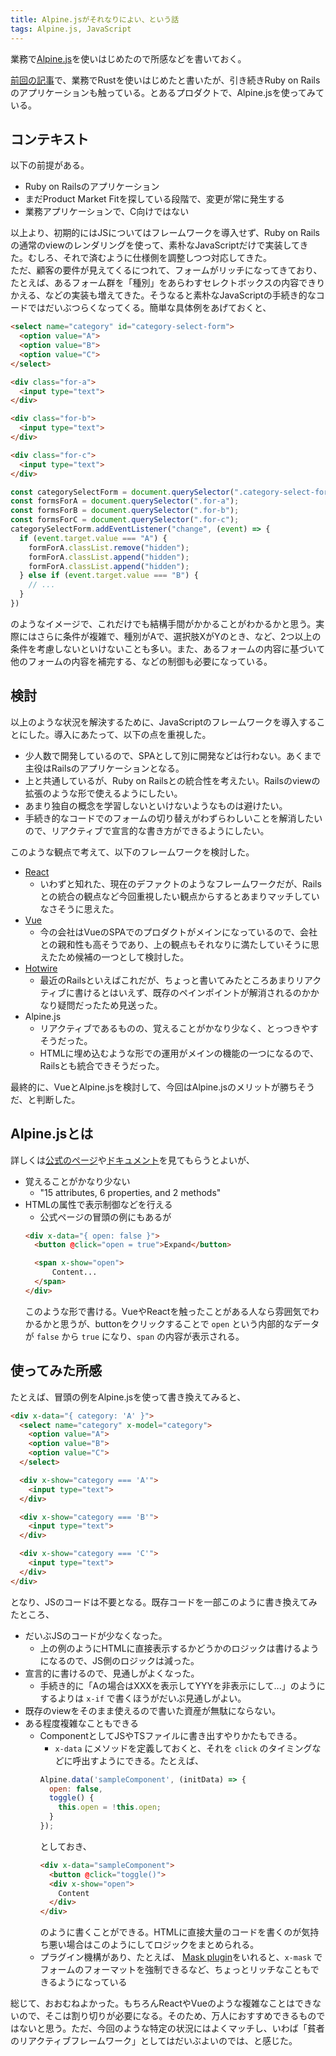 ```yaml
---
title: Alpine.jsがそれなりによい、という話
tags: Alpine.js, JavaScript
---
```


業務で[Alpine.js](https://alpinejs.dev/)を使いはじめたので所感などを書いておく。

<!--more-->

[前回の記事](/posts/2025-04-09-memory-barrier.html)で、業務でRustを使いはじめたと書いたが、引き続きRuby on Railsのアプリケーションも触っている。とあるプロダクトで、Alpine.jsを使ってみている。

## コンテキスト

以下の前提がある。

- Ruby on Railsのアプリケーション
- まだProduct Market Fitを探している段階で、変更が常に発生する
- 業務アプリケーションで、C向けではない

以上より、初期的にはJSについてはフレームワークを導入せず、Ruby on Railsの通常のviewのレンダリングを使って、素朴なJavaScriptだけで実装してきた。むしろ、それで済むように仕様側を調整しつつ対応してきた。
<br>
ただ、顧客の要件が見えてくるにつれて、フォームがリッチになってきており、たとえば、あるフォーム群を「種別」をあらわすセレクトボックスの内容できりかえる、などの実装も増えてきた。そうなると素朴なJavaScriptの手続き的なコードではだいぶつらくなってくる。簡単な具体例をあげておくと、
```html
<select name="category" id="category-select-form">
  <option value="A">
  <option value="B">
  <option value="C">
</select>

<div class="for-a">
  <input type="text">
</div>

<div class="for-b">
  <input type="text">
</div>

<div class="for-c">
  <input type="text">
</div>
```

```typescript
const categorySelectForm = document.querySelector(".category-select-form");
const formsForA = document.querySelector(".for-a");
const formsForB = document.querySelector(".for-b");
const formsForC = document.querySelector(".for-c");
categorySelectForm.addEventListener("change", (event) => {
  if (event.target.value === "A") {
    formForA.classList.remove("hidden");
    formForA.classList.append("hidden");
    formForA.classList.append("hidden");
  } else if (event.target.value === "B") {
    // ...
  }
})
```

のようなイメージで、これだけでも結構手間がかかることがわかるかと思う。実際にはさらに条件が複雑で、種別がAで、選択肢XがYのとき、など、2つ以上の条件を考慮しないといけないことも多い。また、あるフォームの内容に基づいて他のフォームの内容を補完する、などの制御も必要になっている。

## 検討

以上のような状況を解決するために、JavaScriptのフレームワークを導入することにした。導入にあたって、以下の点を重視した。

- 少人数で開発しているので、SPAとして別に開発などは行わない。あくまで主役はRailsのアプリケーションとなる。
- 上と共通しているが、Ruby on Railsとの統合性を考えたい。Railsのviewの拡張のような形で使えるようにしたい。
- あまり独自の概念を学習しないといけないようなものは避けたい。
- 手続き的なコードでのフォームの切り替えがわずらわしいことを解消したいので、リアクティブで宣言的な書き方ができるようにしたい。

このような観点で考えて、以下のフレームワークを検討した。

- [React](https://react.dev/)
  - いわずと知れた、現在のデファクトのようなフレームワークだが、Railsとの統合の観点など今回重視したい観点からするとあまりマッチしていなさそうに思えた。
- [Vue](https://vuejs.org/)
  - 今の会社はVueのSPAでのプロダクトがメインになっているので、会社との親和性も高そうであり、上の観点もそれなりに満たしていそうに思えたため候補の一つとして検討した。
- [Hotwire](https://hotwired.dev/)
  - 最近のRailsといえばこれだが、ちょっと書いてみたところあまりリアクティブに書けるとはいえず、既存のペインポイントが解消されるのかかなり疑問だったため見送った。
- Alpine.js
  - リアクティブであるものの、覚えることがかなり少なく、とっつきやすそうだった。
  - HTMLに埋め込むような形での運用がメインの機能の一つになるので、Railsとも統合できそうだった。

最終的に、VueとAlpine.jsを検討して、今回はAlpine.jsのメリットが勝ちそうだ、と判断した。

## Alpine.jsとは

詳しくは[公式のページ](https://alpinejs.dev/)や[ドキュメント](https://alpinejs.dev/start-here)を見てもらうとよいが、

- 覚えることがかなり少ない
    - "15 attributes, 6 properties, and 2 methods"
- HTMLの属性で表示制御などを行える
    - 公式ページの冒頭の例にもあるが
    ```html
    <div x-data="{ open: false }">
      <button @click="open = true">Expand</button>

      <span x-show="open">
          Content...
      </span>
    </div>
    ```
    このような形で書ける。VueやReactを触ったことがある人なら雰囲気でわかるかと思うが、buttonをクリックすることで `open` という内部的なデータが `false` から `true` になり、`span` の内容が表示される。


## 使ってみた所感
たとえば、冒頭の例をAlpine.jsを使って書き換えてみると、

```html
<div x-data="{ category: 'A' }">
  <select name="category" x-model="category">
    <option value="A">
    <option value="B">
    <option value="C">
  </select>

  <div x-show="category === 'A'">
    <input type="text">
  </div>

  <div x-show="category === 'B'">
    <input type="text">
  </div>

  <div x-show="category === 'C'">
    <input type="text">
  </div>
</div>
```

となり、JSのコードは不要となる。既存コードを一部このように書き換えてみたところ、

- だいぶJSのコードが少なくなった。
  - 上の例のようにHTMLに直接表示するかどうかのロジックは書けるようになるので、JS側のロジックは減った。
- 宣言的に書けるので、見通しがよくなった。
  - 手続き的に「Aの場合はXXXを表示してYYYを非表示にして...」のようにするよりは `x-if` で書くほうがだいぶ見通しがよい。
- 既存のviewをそのまま使えるので書いた資産が無駄にならない。
- ある程度複雑なこともできる
  - ComponentとしてJSやTSファイルに書き出すやりかたもできる。
    - `x-data` にメソッドを定義しておくと、それを `click` のタイミングなどに呼出すようにできる。たとえば、
    ```js
    Alpine.data('sampleComponent', (initData) => {
      open: false,
      toggle() {
        this.open = !this.open;
      }
    });
    ```
    としておき、
    ```html
    <div x-data="sampleComponent">
      <button @click="toggle()">
      <div x-show="open">
        Content
      </div>
    </div>
    ```
    のように書くことができる。HTMLに直接大量のコードを書くのが気持ち悪い場合はこのようにしてロジックをまとめられる。
  - プラグイン機構があり、たとえば、 [Mask plugin](https://alpinejs.dev/plugins/mask)をいれると、`x-mask` でフォームのフォーマットを強制できるなど、ちょっとリッチなこともできるようになっている

総じて、おおむねよかった。もちろんReactやVueのような複雑なことはできないので、そこは割り切りが必要になる。そのため、万人におすすめできるものではないと思う。ただ、今回のような特定の状況にはよくマッチし、いわば「貧者のリアクティブフレームワーク」としてはだいぶよいのでは、と感じた。
